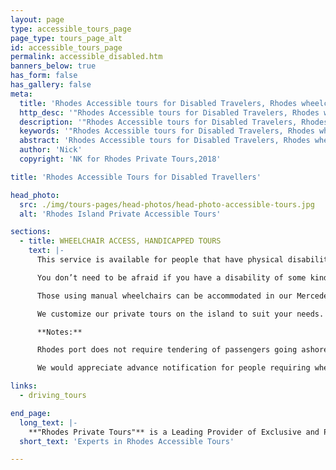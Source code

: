 ```yaml
---
layout: page
type: accessible_tours_page
page_type: tours_page_alt
id: accessible_tours_page
permalink: accessible_disabled.htm
banners_below: true
has_form: false
has_gallery: false
meta:
  title: 'Rhodes Accessible tours for Disabled Travelers, Rhodes wheelchair access, Handicapped Tours in Rhodes'
  http_desc: '"Rhodes Accessible tours for Disabled Travelers, Rhodes wheelchair access, Handicapped Tours in Rhodes Island Greece'
  description: '"Rhodes Accessible tours for Disabled Travelers, Rhodes wheelchair access, Handicapped Tours in Rhodes Island Greece'
  keywords: '"Rhodes Accessible tours for Disabled Travelers, Rhodes wheelchair access, Handicapped Tours in Rhodes Island Greece'
  abstract: 'Rhodes Accessible tours for Disabled Travelers, Rhodes wheelchair access, Handicapped Tours in Rhodes'
  author: 'Nick'
  copyright: 'NK for Rhodes Private Tours,2018'

title: 'Rhodes Accessible Tours for Disabled Travellers'

head_photo:
  src: ./img/tours-pages/head-photos/head-photo-accessible-tours.jpg
  alt: 'Rhodes Island Private Accessible Tours'   

sections:
  - title: WHEELCHAIR ACCESS, HANDICAPPED TOURS
    text: |-
      This service is available for people that have physical disabilities or those that have a particular dislike of high climbs and long walks.

      You don’t need to be afraid if you have a disability of some kind. If you use a wheelchair or any other physical mobility instrument, that’s no reason to have to be hampered by it when exploring this beautiful island and all its hidden treasures.

      Those using manual wheelchairs can be accommodated in our Mercedes Benz Sedans. These have a kerb high, which makes the transfer from a wheelchair much easier than other cars out there. Once you have successfully settled in the car, the wheelchair can be folded up and easily stored in the large trunk.

      We customize our private tours on the island to suit your needs. The walking time is minimal. We have instead opted for shorter walking tour options and longer accessible driving tours to make this as accessible for people as possible. This allows us to avoid obstructions and hindrances of all kinds, such as steep hills and cobblestones. Our associate tour drivers will also be available to assist you at all times.

      **Notes:**

      Rhodes port does not require tendering of passengers going ashore.

      We would appreciate advance notification for people requiring wheel-chair assistance, as we need to request permission to drive unto your ship and certain areas around the island.

links:
  - driving_tours

end_page:
  long_text: |-
    **"Rhodes Private Tours"** is a Leading Provider of Exclusive and Personalized Tour Experiences. We deliver Private Accessible Tours at very affordable rates All our tours are fully customizable to suit your travel needs, interests, schedules, and dates.
  short_text: 'Experts in Rhodes Accessible Tours'

---
```

